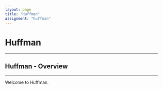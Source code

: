 ```yaml
---
layout: page
title: "Huffman"
assignment: "huffman"
---
```

# Huffman
---

## Huffman - Overview
---

Welcome to Huffman.